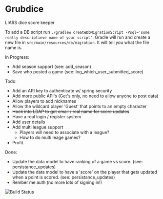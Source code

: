 Grubdice
========

LIARS dice score keeper

To add a DB script run `./gradlew createDbMigrationScript -Psql='some really descriptinve name of your script'`. Gradle will run and create a new file in `src/main/resources/db/migration`. It will tell you what the file name is.

In Progress:
* Add season support (see: add_season)
* Save who posted a game (see: log_which_user_submitted_score)

Todo:
* Add an API key to authenticate w/ spring security
* Add more public API's (Get's only, no need to allow anyone to post data)
* Allow players to add nicknames
* Allow the wildcard player 'Guest' that points to an empty character
* ~~Hook into LDAP to get email / real name for score updates~~
* Have a real login / register system
* Add user details
* Add multi league support
   * Players will need to associate with a league?
   * How to do multi leage games?
* Profit.

Done:
* Update the data model to have ranking of a game vs score.  (see: persistance_updates)
* Update the data model to have a 'score' on the player that gets updated when a point is scored. (see: persistance_updates)
* Rember me auth (no more lots of signing in!)

![Build Status](https://www.codeship.io/projects/90bd8060-7102-0131-7666-0ed222d81b8c/status)
